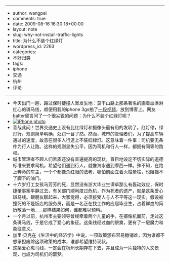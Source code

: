 - --
- author: wangpei
- comments: true
- date: 2009-08-16 16:30:18+00:00
- layout: note
- slug: why-not-install-traffic-lights
- title: 为什么不装个红绿灯
- wordpress_id: 2263
- categories:
- 不好归类
- tags:
- iphone
- 交通
- 杭州
- 评论
- --
- 今天出门一趟，路过保时捷撞人案发生地：莫干山路上那条著名的画着血淋淋红心的斑马线，顺便用我的iphone 3gs拍了[一段视频](http://www.baibanbao.net/?p=2262)，放到博客上。网友balter留言问了一个很尖锐的问题：为什么不装个红绿灯呢？
- [![iPhone photo](http://farm4.static.flickr.com/3480/3826062881_1e1db0b736.jpg)](http://www.flickr.com/photos/lookoo/3826062881/)
- 善哉此问！世界交通史上没有比红绿灯和摄像头最有用的发明了。红灯停，绿灯行，规则简单明确，处罚一目了然。然而，城市的管理者们，为了提高车辆通过的速度，故意在很多人行道上不装红绿灯。这意味着一件事：司机要无条件为行人让路。这样的规则显失公平，因为司机和行人一样，都拥有同等的路权。
- 城市管理者不顾人们素质还没有普遍提高的现状，盲目地设定不切实际的道德标准来要求司机，希望他们遇到行人，就像海水遇到摩西一样。殊不知，在路上奔命的车主，一个个都像杀红眼的法老，哪怕前面立着火柱晕柱，也阻挡不了脚下的油门。
- 十六岁打工女孩马芳芳的死，显然没有浙大毕业生谭卓那么有轰动效应，保时捷肇事案平静过去，有关部门顺利度过危机，作为死者的遗产，就是这条爱心斑马线。跟朋友聊起来，大家觉得，必须接受人与人不平等这一现实。假设被撞死的不是饭店的服务员，而是一名正在找工作的应届毕业生，占着鲜血的简历散落一地……那样结果如何，谁都难以预料。
- 一个月以前，杭州市主要领导曾经牵着两个儿童的手，在摄像机面前，走过这条斑马线，于是它成了爱心的象征。这条线经过血的祭奠，更有了一层魔力和象征意义。
- 加里·贝克在《生活中的经济学》中说，一项政策颁布容易撤销难，因为谁都不想承担废除这项政策的成本，谁都希望维持现状。
- 这条爱心斑马线，一定会在杭州长期存在下去，并且成为一片独特的人文景观，也成为司机们的噩梦。
